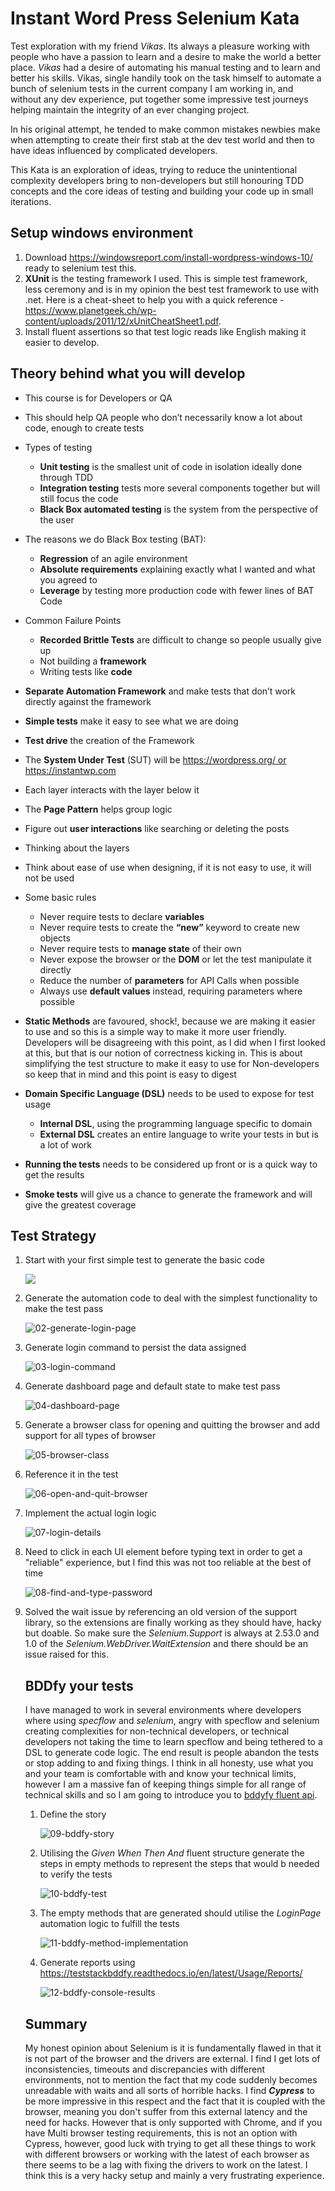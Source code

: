 # Instant Word Press Selenium Kata
Test exploration with my friend *Vikas*. Its always a pleasure working with people who have a passion to learn and a desire to make the world a better place. *Vikas* had a desire of automating his manual testing and to learn and better his skills. Vikas, single handily took on the task himself to automate a bunch of selenium tests in the current company I am working in, and without any dev experience, put together some impressive test journeys helping maintain the integrity of an ever changing project.

In his original attempt, he tended to make common mistakes newbies make when attempting to create their first stab at the dev test world and then to have ideas influenced by complicated developers.

This Kata is an exploration of ideas, trying to reduce the unintentional complexity developers bring to non-developers but still honouring TDD concepts and the core ideas of testing and building your code up in small iterations.

## Setup windows environment
1. Download https://windowsreport.com/install-wordpress-windows-10/ ready to selenium test this.
2. **XUnit** is the testing framework I used. This is simple test framework, less ceremony and is in my opinion the best test framework to use with .net. Here is a cheat-sheet to help you with a quick reference - https://www.planetgeek.ch/wp-content/uploads/2011/12/xUnitCheatSheet1.pdf.
3. Install fluent assertions so that test logic reads like English making it easier to develop.

## Theory behind what you will develop
- This course is for Developers or QA
- This should help QA people who don’t necessarily know a lot about code, enough to create tests
- Types of testing
  - **Unit testing** is the smallest unit of code in isolation ideally done through TDD
  - **Integration testing** tests more several components together but will still focus the code
  - **Black Box automated testing** is the system from the perspective of the user
- The reasons we do Black Box testing (BAT):
  - **Regression** of an agile environment
  -	**Absolute requirements** explaining exactly what I wanted and what you agreed to
  -	**Leverage** by testing more production code with fewer lines of BAT Code
- Common Failure Points

  -	**Recorded Brittle Tests** are difficult to change so people usually give up
  -	Not building a **framework**
  -	Writing tests like **code**
- **Separate Automation Framework** and make tests that don’t work directly against the framework
- **Simple tests** make it easy to see what we are doing
- **Test drive** the creation of the Framework
- The **System Under Test** (SUT) will be https://wordpress.org/ or https://instantwp.com
- Each layer interacts with the layer below it
- The **Page Pattern** helps group logic
- Figure out **user interactions** like searching or deleting the posts
- Thinking about the layers
- Think about ease of use when designing, if it is not easy to use, it will not be used
- Some basic rules
  - Never require tests to declare **variables**
  - Never require tests to create the **“new”** keyword to create new objects
  - Never require tests to **manage state** of their own 
  - Never expose the browser or the **DOM** or let the test manipulate it
    directly
  - Reduce the number of **parameters** for API Calls when possible
  - Always use **default values** instead, requiring parameters where possible
- **Static Methods** are favoured, shock!, because we are making it easier to use and so this is a simple way to make it more user friendly. Developers will be disagreeing with this point, as I did when I first looked at this, but that is our notion of correctness kicking in. This is about simplifying the test structure to make it easy to use for Non-developers so keep that in mind and this point is easy to digest
- **Domain Specific Language (DSL)** needs to be used to expose for test usage
  - **Internal DSL**, using the programming language specific to domain
  - **External DSL** creates an entire language to write your tests in but is a lot of work
- **Running the tests** needs to be considered up front or is a quick way to get the results
- **Smoke tests** will give us a chance to generate the framework and will give the greatest coverage

## Test Strategy

1. Start with your first simple test to generate the basic code

   ![](screen-shots/01-red-test.png)

2. Generate the automation code to deal with the simplest functionality to make the test pass

   ![02-generate-login-page](screen-shots/02-generate-login-page.png)

3. Generate login command to persist the data assigned

   ![03-login-command](screen-shots/03-login-command.png)

4. Generate dashboard page and default state to make test pass

   ![04-dashboard-page](screen-shots/04-dashboard-page.png)

5. Generate a browser class for opening and quitting the browser and add support for all types of browser

   ![05-browser-class](screen-shots/05-browser-class.png)

6. Reference it in the test

   ![06-open-and-quit-browser](screen-shots/06-open-and-quit-browser.png)

7. Implement the actual login logic

   ![07-login-details](screen-shots/07-login-details.png)

8. ![]()Need to click in each UI element before typing text in order to get a "reliable" experience, but I find this was not too reliable at the best of time

   ![08-find-and-type-password](screen-shots/08-find-and-type-password.png)

   

9. Solved the wait issue by referencing an old version of the support library, so the extensions are finally working as they should have, hacky but doable. So make sure the *Selenium.Support* is always at 2.53.0 and 1.0 of the *Selenium.WebDriver.WaitExtension*  and there should be an issue raised for this.

   ## BDDfy your tests

   I have managed to work in several environments where developers where using *specflow* and *selenium*, angry with specflow and selenium creating complexities for non-technical developers, or technical developers not taking the time to learn specflow and being tethered to a DSL to generate code logic. The end result is people abandon the tests or stop adding to and fixing things. I think in all honesty, use what you and your team is comfortable with and know your technical limits, however I am a massive fan of keeping things simple for all range of technical skills and so I am going to introduce you to [bddyfy fluent api](https://teststackbddfy.readthedocs.io/en/latest/Usage/FluentApiInputParameters/). 

   1. Define the story

      ![09-bddfy-story](screen-shots/09-bddfy-story.png)
   
   2. Utilising the *Given When Then And*  fluent structure generate the steps in empty methods to represent the steps that would b needed to verify the tests
   
      ![10-bddfy-test](screen-shots/10-bddfy-test.png)
   
   3. The empty methods that are generated should utilise the *LoginPage* automation logic to fulfill the tests
   
      ![11-bddfy-method-implementation](screen-shots/11-bddfy-method-implementation.png)
   
   4. Generate reports using https://teststackbddfy.readthedocs.io/en/latest/Usage/Reports/
   
      ![12-bddfy-console-results](screen-shots/12-bddfy-console-results.png)
   
   ## Summary
   
   My honest opinion about Selenium is it is fundamentally flawed in that it is not part of the browser and the drivers are external. I find I get lots of inconsistencies, timeouts and discrepancies with different environments, not to mention the fact that my code suddenly becomes unreadable with waits and all sorts of horrible hacks. I find ***Cypress*** to be more impressive in this respect and the fact that it is coupled with the browser, meaning you don't suffer from this external latency and the need for hacks. However that is only supported with Chrome, and if you have Multi browser testing requirements, this is not an option with Cypress, however, good luck with trying to get all these things to work with different browsers or working with the latest of each browser as there seems to be a lag with fixing the drivers to work on the latest. I think this is a very hacky setup and mainly a very frustrating experience.  
   
   
   
   
